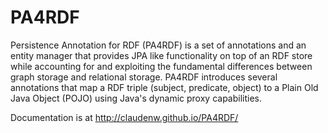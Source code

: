 # PA4RDF
Persistence Annotation for RDF (PA4RDF) is a set of annotations and an entity manager that provides JPA like functionality on top of an RDF store while accounting for and exploiting the fundamental differences between graph storage and relational storage.  	PA4RDF introduces several annotations that map a RDF triple (subject, predicate, object) to a Plain Old Java Object (POJO) using Java's dynamic proxy capabilities.

Documentation is at http://claudenw.github.io/PA4RDF/
